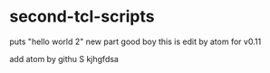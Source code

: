 # second-tcl-scripts
puts "hello world 2"
new part
good boy
this is edit by atom for v0.11


add atom by githu
S
kjhgfdsa

